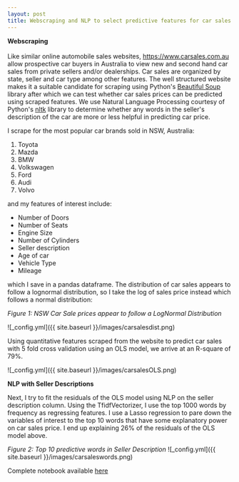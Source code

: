 ```yaml
---
layout: post
title: Webscraping and NLP to select predictive features for car sales
---
```


**Webscraping** <br />  <br />  Like similar online automobile sales websites, <https://www.carsales.com.au> allow prospective car buyers in Australia to view new and second hand car sales from private sellers and/or dealerships. Car sales are organized by state, seller and car type among other features. The well structured website makes it a suitable candidate for scraping using Python's [Beautiful Soup](https://www.crummy.com/software/BeautifulSoup/) library after which we can test whether car sales prices can be predicted using scraped features. We use Natural Language Processing courtesy of Python's [nltk](http://www.nltk.org/) library to determine whether any words in the seller's description of the car are more or less helpful in predicting car price.

I scrape for the most popular car brands sold in NSW, Australia:

1. Toyota
2. Mazda
3. BMW
4. Volkswagen
5. Ford
6. Audi
7. Volvo

and my features of interest include:

* Number of Doors
* Number of Seats
* Engine Size
* Number of Cylinders
* Seller description
* Age of car
* Vehicle Type
* Mileage

which I save in a pandas dataframe. The distribution of car sales appears to follow a lognormal distribution, so I take the log of sales price instead which follows a normal distribution:

*Figure 1: NSW Car Sale prices appear to follow a LogNormal Distribution*

![_config.yml]({{ site.baseurl }}/images/carsalesdist.png)

Using quantitative features scraped from the website to predict car sales with 5 fold cross validation using an OLS model, we arrive at an R-square of 79%.

![_config.yml]({{ site.baseurl }}/images/carsalesOLS.png)

**NLP with Seller Descriptions**

Next, I try to fit the residuals of the OLS model using NLP on the seller description column. Using the TfidfVectorizer, I use the top 1000 words by frequency as regressing features. I use a Lasso regression to pare down the variables of interest to the top 10 words that have some explanatory power on car sales price. I end up explaining 26% of the residuals of the OLS model above.

*Figure 2: Top 10 predictive words in Seller Description*
![_config.yml]({{ site.baseurl }}/images/carsaleswords.png)


Complete notebook available [here](https://github.com/factorwonk/Portfolio/blob/master/carsales-scraper-full.ipynb)
